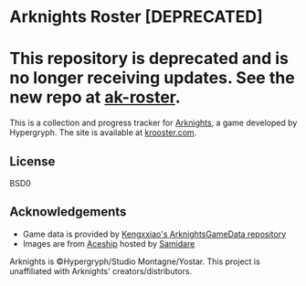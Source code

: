 # Arknights Roster [DEPRECATED]
# This repository is deprecated and is no longer receiving updates. See the new repo at [ak-roster](https://github.com/neeia/ak-roster).

This is a collection and progress tracker for [Arknights](https://www.arknights.global/), a game developed by Hypergryph.
The site is available at [krooster.com](https://krooster.com/).

## License
BSD0

## Acknowledgements
- Game data is provided by [Kengxxiao's ArknightsGameData repository](https://github.com/Kengxxiao/ArknightsGameData)
- Images are from [Aceship](https://github.com/Aceship/AN-EN-Tags) hosted by [Samidare](https://github.com/iansjk)

Arknights is &copy;Hypergryph/Studio Montagne/Yostar. This project is unaffiliated with Arknights' creators/distributors.
